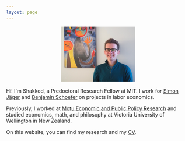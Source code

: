 ```yaml
---
layout: page
---
```


<p align="center"> 
  <img src="shakkednoy.jpeg" width="40%" /> 
</p>

Hi! I'm Shakked, a Predoctoral Research Fellow at MIT. I work for [Simon Jäger](https://economics.mit.edu/faculty/sjaeger) and [Benjamin Schoefer](https://eml.berkeley.edu/~schoefer/) on projects in labor economics.

Previously, I worked at [Motu Economic and Public Policy Research](https://www.motu.nz/) and studied economics, math, and philosophy at Victoria University of Wellington in New Zealand.

On this website, you can find my research and my [CV](http://shakkednoy.com/cv.pdf).


